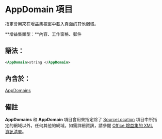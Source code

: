 
# <a name="appdomain-element"></a>AppDomain 項目
指定會用來在增益集視窗中載入頁面的其他網域。

 **增益集類型︰**內容、工作窗格、郵件


## <a name="syntax:"></a>語法：


```XML
<AppDomain>string </AppDomain>
```


## <a name="contained-in:"></a>內含於：

[AppDomains](../../reference/manifest/appdomains.md)


## <a name="remarks"></a>備註

**AppDomains** 和 **AppDomain** 項目會用來指定除了 [SourceLocation](../../reference/manifest/sourcelocation.md) 項目中所指定的網域以外，任何其他的網域。如需詳細資訊，請參閱 [Office 增益集的 XML 資訊清單](../../docs/overview/add-in-manifests.md)。

